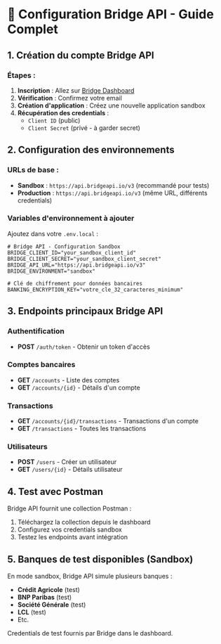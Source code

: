 # 🌉 Configuration Bridge API - Guide Complet

## 1. Création du compte Bridge API

### Étapes :

1. **Inscription** : Allez sur [Bridge Dashboard](https://dashboard.bridgeapi.io/signup)
2. **Vérification** : Confirmez votre email
3. **Création d'application** : Créez une nouvelle application sandbox
4. **Récupération des credentials** :
   - `Client ID` (public)
   - `Client Secret` (privé - à garder secret)

## 2. Configuration des environnements

### URLs de base :

- **Sandbox** : `https://api.bridgeapi.io/v3` (recommandé pour tests)
- **Production** : `https://api.bridgeapi.io/v3` (même URL, différents credentials)

### Variables d'environnement à ajouter

Ajoutez dans votre `.env.local` :

```env
# Bridge API - Configuration Sandbox
BRIDGE_CLIENT_ID="your_sandbox_client_id"
BRIDGE_CLIENT_SECRET="your_sandbox_client_secret"
BRIDGE_API_URL="https://api.bridgeapi.io/v3"
BRIDGE_ENVIRONMENT="sandbox"

# Clé de chiffrement pour données bancaires
BANKING_ENCRYPTION_KEY="votre_cle_32_caracteres_minimum"
```

## 3. Endpoints principaux Bridge API

### Authentification

- **POST** `/auth/token` - Obtenir un token d'accès

### Comptes bancaires

- **GET** `/accounts` - Liste des comptes
- **GET** `/accounts/{id}` - Détails d'un compte

### Transactions

- **GET** `/accounts/{id}/transactions` - Transactions d'un compte
- **GET** `/transactions` - Toutes les transactions

### Utilisateurs

- **POST** `/users` - Créer un utilisateur
- **GET** `/users/{id}` - Détails utilisateur

## 4. Test avec Postman

Bridge API fournit une collection Postman :

1. Téléchargez la collection depuis le dashboard
2. Configurez vos credentials sandbox
3. Testez les endpoints avant intégration

## 5. Banques de test disponibles (Sandbox)

En mode sandbox, Bridge API simule plusieurs banques :

- **Crédit Agricole** (test)
- **BNP Paribas** (test)
- **Société Générale** (test)
- **LCL** (test)
- Etc.

Credentials de test fournis par Bridge dans le dashboard.
